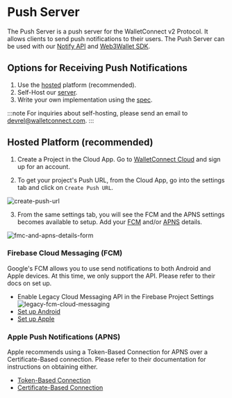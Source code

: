 # Push Server

The Push Server is a push server for the WalletConnect v2 Protocol. It allows clients to send push notifications to their users. The Push Server can be used with our [Notify API](../web3wallet/notify/introduction.mdx) and [Web3Wallet SDK](../web3wallet/about.mdx).

## Options for Receiving Push Notifications

1. Use the [hosted](#hosted-platform-recommended) platform (recommended).
2. Self-Host our [server](https://github.com/WalletConnect/echo-server).
3. Write your own implementation using the [spec](https://specs.walletconnect.com/2.0/specs/servers/push/spec).

:::note
For inquiries about self-hosting, please send an email to devrel@walletconnect.com.
:::

## Hosted Platform (recommended)

1. Create a Project in the Cloud App. Go to [WalletConnect Cloud](https://cloud.walletconnect.com/) and sign up for an account.

2. To get your project's Push URL, from the Cloud App, go into the settings tab and click on `Create Push URL`.

![create-push-url](/assets/create-push-url.png)

3. From the same settings tab, you will see the FCM and the APNS settings becomes available to setup. Add your [FCM](#firebase-cloud-messaging-fcm) and/or [APNS](#apple-push-notifications-apns) details.

![fmc-and-apns-details-form](/assets/apns-fmc-details.png)

### Firebase Cloud Messaging (FCM)

Google's FCM allows you to use send notifications to both Android and Apple devices. At this time, we only support the API. Please refer to their docs on set up.

- Enable Legacy Cloud Messaging API in the Firebase Project Settings
  ![legacy-fcm-cloud-messaging](/assets/legacy-fcm-cloud-messaging-api.png)
- [Set up Android](https://firebase.google.com/docs/cloud-messaging/android/client)
- [Set up Apple](https://firebase.google.com/docs/cloud-messaging/ios/client)

### Apple Push Notifications (APNS)

Apple recommends using a Token-Based Connection for APNS over a Certificate-Based connection. Please refer to their documentation for instructions on obtaining either.

- [Token-Based Connection](https://developer.apple.com/documentation/usernotifications/setting_up_a_remote_notification_server/establishing_a_token-based_connection_to_apns)
- [Certificate-Based Connection](https://developer.apple.com/documentation/usernotifications/setting_up_a_remote_notification_server/establishing_a_certificate-based_connection_to_apns)
